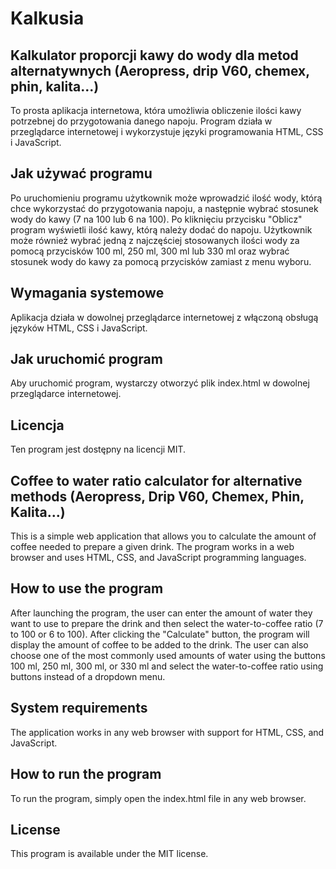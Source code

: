 # Kalkusia

## Kalkulator proporcji kawy do wody dla metod alternatywnych (Aeropress, drip V60, chemex, phin, kalita...)

To prosta aplikacja internetowa, która umożliwia obliczenie ilości kawy potrzebnej do przygotowania danego napoju. Program działa w przeglądarce internetowej i wykorzystuje języki programowania HTML, CSS i JavaScript.

## Jak używać programu

Po uruchomieniu programu użytkownik może wprowadzić ilość wody, którą chce wykorzystać do przygotowania napoju, a następnie wybrać stosunek wody do kawy (7 na 100 lub 6 na 100). Po kliknięciu przycisku "Oblicz" program wyświetli ilość kawy, którą należy dodać do napoju. Użytkownik może również wybrać jedną z najczęściej stosowanych ilości wody za pomocą przycisków 100 ml, 250 ml, 300 ml lub 330 ml oraz wybrać stosunek wody do kawy za pomocą przycisków zamiast z menu wyboru.

## Wymagania systemowe

Aplikacja działa w dowolnej przeglądarce internetowej z włączoną obsługą języków HTML, CSS i JavaScript.
## Jak uruchomić program

Aby uruchomić program, wystarczy otworzyć plik index.html w dowolnej przeglądarce internetowej.

## Licencja

Ten program jest dostępny na licencji MIT.

## Coffee to water ratio calculator for alternative methods (Aeropress, Drip V60, Chemex, Phin, Kalita...)
This is a simple web application that allows you to calculate the amount of coffee needed to prepare a given drink. The program works in a web browser and uses HTML, CSS, and JavaScript programming languages.
## How to use the program

After launching the program, the user can enter the amount of water they want to use to prepare the drink and then select the water-to-coffee ratio (7 to 100 or 6 to 100). After clicking the "Calculate" button, the program will display the amount of coffee to be added to the drink. The user can also choose one of the most commonly used amounts of water using the buttons 100 ml, 250 ml, 300 ml, or 330 ml and select the water-to-coffee ratio using buttons instead of a dropdown menu.
## System requirements

The application works in any web browser with support for HTML, CSS, and JavaScript.
## How to run the program

To run the program, simply open the index.html file in any web browser.

## License

This program is available under the MIT license.
